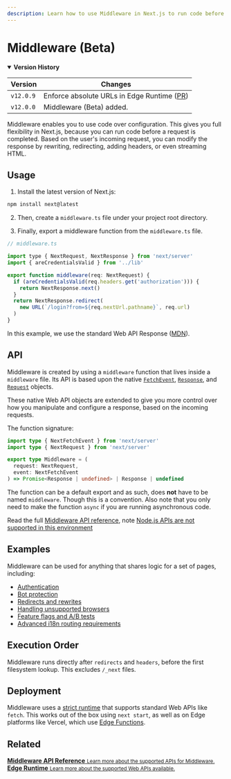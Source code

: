 ```yaml
---
description: Learn how to use Middleware in Next.js to run code before a request is completed.
---
```


# Middleware (Beta)

<details open>
  <summary><b>Version History</b></summary>

| Version   | Changes                                                                                    |
| --------- | ------------------------------------------------------------------------------------------ |
| `v12.0.9` | Enforce absolute URLs in Edge Runtime ([PR](https://github.com/vercel/next.js/pull/33410)) |
| `v12.0.0` | Middleware (Beta) added.                                                                   |

</details>

Middleware enables you to use code over configuration. This gives you full flexibility in Next.js, because you can run code before a request is completed. Based on the user's incoming request, you can modify the response by rewriting, redirecting, adding headers, or even streaming HTML.

## Usage

1. Install the latest version of Next.js:

```jsx
npm install next@latest
```

2. Then, create a `middleware.ts` file under your project root directory.

3. Finally, export a middleware function from the `middleware.ts` file.

```jsx
// middleware.ts

import type { NextRequest, NextResponse } from 'next/server'
import { areCredentialsValid } from '../lib'

export function middleware(req: NextRequest) {
  if (areCredentialsValid(req.headers.get('authorization'))) {
    return NextResponse.next()
  }
  return NextResponse.redirect(
    new URL(`/login?from=${req.nextUrl.pathname}`, req.url)
  )
}
```

In this example, we use the standard Web API Response ([MDN](https://developer.mozilla.org/en-US/docs/Web/API/Response)).

## API

Middleware is created by using a `middleware` function that lives inside a `middleware` file. Its API is based upon the native [`FetchEvent`](https://developer.mozilla.org/en-US/docs/Web/API/FetchEvent), [`Response`](https://developer.mozilla.org/en-US/docs/Web/API/Response), and [`Request`](https://developer.mozilla.org/en-US/docs/Web/API/Request) objects.

These native Web API objects are extended to give you more control over how you manipulate and configure a response, based on the incoming requests.

The function signature:

```ts
import type { NextFetchEvent } from 'next/server'
import type { NextRequest } from 'next/server'

export type Middleware = (
  request: NextRequest,
  event: NextFetchEvent
) => Promise<Response | undefined> | Response | undefined
```

The function can be a default export and as such, does **not** have to be named `middleware`. Though this is a convention. Also note that you only need to make the function `async` if you are running asynchronous code.

Read the full [Middleware API reference](/docs/api-reference/edge-runtime.md), note [Node.js APIs are not supported in this environment](/docs/api-reference/edge-runtime.md#unsupported-apis)

## Examples

Middleware can be used for anything that shares logic for a set of pages, including:

- [Authentication](https://github.com/vercel/examples/tree/main/edge-functions)
- [Bot protection](https://github.com/vercel/examples/tree/main/edge-functions)
- [Redirects and rewrites](https://github.com/vercel/examples/tree/main/edge-functions)
- [Handling unsupported browsers](https://github.com/vercel/examples/tree/main/edge-functions)
- [Feature flags and A/B tests](https://github.com/vercel/examples/tree/main/edge-functions)
- [Advanced i18n routing requirements](https://github.com/vercel/examples/tree/main/edge-functions)

## Execution Order

Middleware runs directly after `redirects` and `headers`, before the first filesystem lookup. This excludes `/_next` files.

## Deployment

Middleware uses a [strict runtime](/docs/api-reference/edge-runtime.md) that supports standard Web APIs like `fetch`. This works out of the box using `next start`, as well as on Edge platforms like Vercel, which use [Edge Functions](http://www.vercel.com/edge).

## Related

<div class="card">
  <a href="/docs/api-reference/next/server.md">
    <b>Middleware API Reference</b>
    <small>Learn more about the supported APIs for Middleware.</small>
  </a>
</div>

<div class="card">
  <a href="/docs/api-reference/edge-runtime.md">
    <b>Edge Runtime</b>
    <small>Learn more about the supported Web APIs available.</small>
  </a>
</div>
